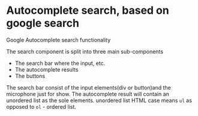 # Autocomplete search, based on google search

Google Autocomplete search functionality

The search component is split into three main sub-components
 - The search bar where the input, etc.
 - The autocomplete results
 - The buttons

 The search bar consist of the input elements(div or button)and the microphone just for show. The autocomplete result will contain an unordered list as the sole elements. unordered list HTML case means `ul` as opposed to `ol` - ordered list.
